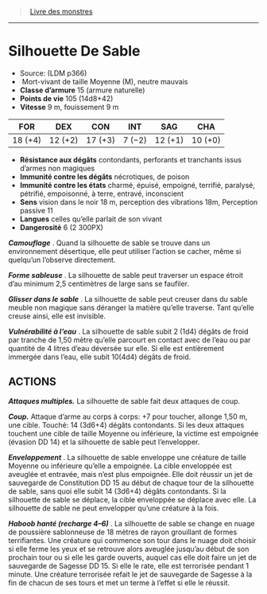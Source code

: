 ﻿> [Livre des monstres](tome_of_beasts.md)

---

# Silhouette De Sable

- Source: (LDM p366)
-  Mort-vivant de taille Moyenne (M), neutre mauvais
- **Classe d’armure** 15 (armure naturelle)
- **Points de vie** 105 (14d8+42)
- **Vitesse** 9 m, fouissement 9 m

|FOR|DEX|CON|INT|SAG|CHA|
|---|---|---|---|---|---|
|18 (+4)|12 (+2)|17 (+3)|7 (−2)|12 (+1)|10 (+0)|

- **Résistance aux dégâts** contondants, perforants et tranchants issus d’armes non magiques
- **Immunité contre les dégâts** nécrotiques, de poison
- **Immunité contre les états** charmé, épuisé, empoigné, terrifié, paralysé, pétrifié, empoisonné, à terre, entravé, inconscient
- **Sens** vision dans le noir 18 m, perception des vibrations 18m, Perception passive 11
- **Langues** celles qu’elle parlait de son vivant
- **Dangerosité** 6 (2 300PX)

**_Camouflage_** . Quand la silhouette de sable se trouve dans un environnement désertique, elle peut utiliser l’action se cacher, même si quelqu’un l’observe directement.

**_Forme sableuse_** . La silhouette de sable peut traverser un espace étroit d’au minimum 2,5 centimètres de large sans se faufiler.

**_Glisser dans le sable_** . La silhouette de sable peut creuser dans du sable meuble non magique sans déranger la matière qu’elle traverse. Tant qu’elle creuse ainsi, elle est invisible.

**_Vulnérabilité à l’eau_** . La silhouette de sable subit 2 (1d4) dégâts de froid par tranche de 1,50 mètre qu’elle parcourt en contact avec de l’eau ou par quantité de 4 litres d’eau déversée sur elle. Si elle est entièrement immergée dans l’eau, elle subit 10(4d4) dégâts de froid.

## ACTIONS

**_Attaques multiples._** La silhouette de sable fait deux attaques de coup.

**_Coup._** Attaque d’arme au corps à corps: +7 pour toucher, allonge 1,50 m, une cible. Touché: 14 (3d6+4) dégâts contondants. Si les deux attaques touchent une cible de taille Moyenne ou inférieure, la victime est empoignée (évasion DD 14) et la silhouette de sable peut l’envelopper.

**_Enveloppement_** . La silhouette de sable enveloppe une créature de taille Moyenne ou inférieure qu’elle a empoignée. La cible enveloppée est aveuglée et entravée, mais n’est plus empoignée. Elle doit réussir un jet de sauvegarde de Constitution DD 15 au début de chaque tour de la silhouette de sable, sans quoi elle subit 14 (3d6+4) dégâts contondants. Si la silhouette de sable se déplace, la cible enveloppée se déplace avec elle. La silhouette de sable ne peut envelopper qu’une créature à la fois.

**_Haboob hanté (recharge 4–6)_** . La silhouette de sable se change en nuage de poussière sablonneuse de 18 mètres de rayon grouillant de formes terrifiantes. Une créature qui commence son tour dans le nuage doit choisir si elle ferme les yeux et se retrouve alors aveuglée jusqu’au début de son prochain tour ou si elle les garde ouverts, auquel cas elle doit faire un jet de sauvegarde de Sagesse DD 15. Si elle le rate, elle est terrorisée pendant 1 minute. Une créature terrorisée refait le jet de sauvegarde de Sagesse à la fin de chacun de ses tours et met un terme à l’effet si elle le réussit.


